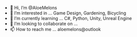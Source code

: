 - 👋 Hi, I’m @AloeMelons
- 👀 I’m interested in ... Game Design, Gardening, Bicycling 
- 🌱 I’m currently learning ... C#, Python, Unity, Unreal Engine
- 💞️ I’m looking to collaborate on ...
- 📫 How to reach me ...  aloemelons@outlook

<!---
AloeMelons/AloeMelons is a ✨ special ✨ repository because its `README.md` (this file) appears on your GitHub profile.
You can click the Preview link to take a look at your changes.
--->
